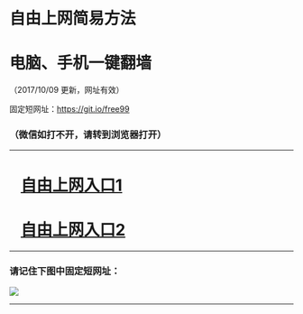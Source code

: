 ﻿# 自由上网简易方法

# 电脑、手机一键翻墙

（2017/10/09 更新，网址有效）

固定短网址：https://git.io/free99

### （微信如打不开，请转到浏览器打开）


***





# &nbsp;&nbsp; <a href="http://ft1899220043.fwq-tz-1001.info/fwqtz01.html?t=100900112346 " target="_blank">自由上网入口1</a>
# &nbsp;&nbsp; <a href="http://ft176834197.fwq-tz-1002.info/fwqtz02.html?t=10090012651 " target="_blank">自由上网入口2</a>
***

### 请记住下图中固定短网址：

<img src="https://s3-us-west-2.amazonaws.com/fwq-1001/yjfq-20170905okok.png" /> 


***

